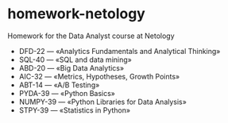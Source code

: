 # homework-netology
Homework for the Data Analyst course at Netology

* DFD-22 — «Analytics Fundamentals and Analytical Thinking»
* SQL-40 — «SQL and data mining»
* ABD-20 — «Big Data Analytics»
* AIC-32 — «Metrics, Hypotheses, Growth Points»
* ABT-14 — «A/B Testing»
* PYDA-39 — «Python Basics»
* NUMPY-39 — «Python Libraries for Data Analysis»
* STPY-39 — «Statistics in Python»
